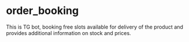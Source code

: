 # order_booking
This is TG bot, booking free slots available for delivery of the product and provides additional information on stock and prices. 
